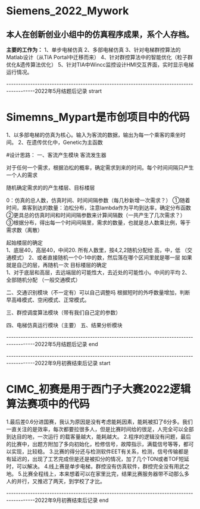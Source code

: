 # Siemens_2022_Mywork
## 本人在创新创业小组中的仿真程序成果，系个人存档。

**主要的工作为：**
1、单步电梯仿真
2、多部电梯仿真
3、针对电梯群控算法的Matlab设计（从TIA Portal中迁移而来）
4、针对群控算法中的智能优化（粒子群优化&遗传算法优化）
5、针对TIA中Wincc监控设计HMI交互界面，实时显示电梯运行情况。


------------------------------------------------------------------------------------------2022年5月结题后记录 strart
# Simemns_Mypart是市创项目中的代码

1、以多部电梯的仿真为核心。输入为客流的数据，输出为每一个乘客的乘坐时间。
2、在遗传优化中，Genetic为主函数

#设计思路：
一、客流产生模块 客流发生器  

对于任何一个需求，根据泊松的概率，确定需求到来的时间。每个时间间隔只产生一个人的需求

随机确定需求的的产生楼层、目标楼层

0：仿真的总人数，仿真时间、时间间隔参数（每几秒新增一次需求？）
①随着时间，乘客到达的数量：泊松分布，注意lambda作为平均到达率，确定分布函数
②更具总的仿真时间和时间间隔参数来计算间隔数（一共产生了几次需求？）
③根据分布，得出每一个时间间隔里，需求的数量，也就是总人数乘比例，等于需求数（离散）

起始楼层的确定  
1、底层40，高层40，中间20. 所有人数里，按4,2,2随机分配给 高，中，低 （交通模式）
2、或者直接随机一个0-1中的数，然后落在哪个区间里就是哪一层 如果就是自己的层，再随机一次
目标楼层的确定  
1、对于底层和高层，去远端层的可能性大，去近处的可能性小。中间的平均
2、全部随机分配 （一般交通模式）

二、交通识别模块（不一定有）可以自己调整吗
    根据短时的外呼数量增加，判断早高峰模式、空闲模式、正常模式。

三、群控调度算法模块（带有我们自己定的参数）

四、电梯仿真运行模块（主要）
五、结果分析模块

------------------------------------------------------------------------------------------2022年5月结题后记录  end

------------------------------------------------------------------------------------------2022年9月初赛结束后记录  start
# CIMC_初赛是用于西门子大赛2022逻辑算法赛项中的代码

1.最后差0.6分进国赛，我认为原因是没有考虑能耗因素，能耗被扣了6分多。我们一直关注的是效率，每次都要拉很多人，但是比赛时间给的很足，人完全可以全部到达目的地，一次运行
的载客量越大，能耗越大。
2.程序的逻辑没有问题，最后的比赛中，出题方附加了多向初始化，检修信号，故障指示，满载信号等等，都可以实现，比较稳。
3.比赛的得分还与检测软件EET有关系，检测，信号传输都是有延迟的，出现了工艺完成但是还是被扣分的情况，加了几个TON或者TOF短延时，可以解决。
4.线上赛是单步电梯，群控没有仿真软件，群控完全没有用武之地。
5.比赛全程线上，本来想着可以在家里比完，结果比赛服务器带不动那么多人的并行，又推迟了两天，到学校了才比。
    
------------------------------------------------------------------------------------------2022年9月初赛结束后记录  end
    

